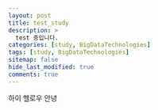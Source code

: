 ```yaml
---
layout: post
title: test_study
description: >
  test 중입니다.
categories: [study, BigDataTechnologies]
tags: [study, BigDataTechnologies]
sitemap: false
hide_last_modified: true
comments: true
---
```

하이 헬로우 안녕